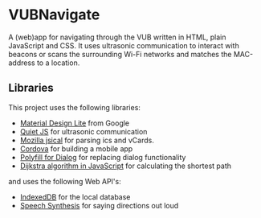 # VUBNavigate

A (web)app for navigating through the VUB written in HTML, plain JavaScript and CSS. It uses ultrasonic communication to interact with beacons or scans the surrounding Wi-Fi networks and matches the MAC-address to a location.

## Libraries

This project uses the following libraries:

*	[Material Design Lite](https://getmdl.io/) from Google
*	[Quiet JS](https://github.com/quiet/quiet-js) for ultrasonic communication
*	[Mozilla jsical](https://github.com/mozilla-comm/ical.js/) for parsing ics and vCards.
*	[Cordova](https://cordova.apache.org/) for building a mobile app
*	[Polyfill for Dialog](https://github.com/GoogleChrome/dialog-polyfill) for replacing dialog functionality
*	[Dijkstra algorithm in JavaScript](https://github.com/andrewhayward/dijkstra) for calculating the shortest path

and uses the following Web API's:

*	[IndexedDB](https://developer.mozilla.org/en-US/docs/Web/API/IndexedDB_API) for the local database
*	[Speech Synthesis](https://developer.mozilla.org/en-US/docs/Web/API/Web_Speech_API) for saying directions out loud

